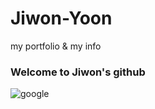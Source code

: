 # Jiwon-Yoon
my portfolio &amp; my info

### Welcome to Jiwon's github

![google](https://tpc.googlesyndication.com/simgad/4089965718857663905?sqp=4sqPyQQ7QjkqNxABHQAAtEIgASgBMAk4A0DwkwlYAWBfcAKAAQGIAQGdAQAAgD-oAQGwAYCt4gS4AV_FAS2ynT4&rs=AOga4qmiB4GMic_kIk1xc_iv0BGwsATGaw)
